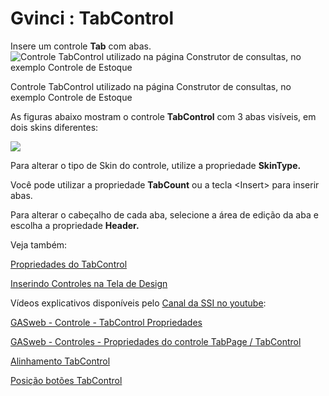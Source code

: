 # Gvinci : TabControl

Insere um controle **Tab** com abas.![Controle TabControl utilizado na p&#xE1;gina Construtor de consultas, no exemplo Controle de Estoque](http://www.gvinci.com.br/manual/tabcontrolgv5.zoom60.png)

Controle TabControl utilizado na página Construtor de consultas, no exemplo Controle de Estoque

As figuras abaixo mostram o controle **TabControl** com 3 abas visíveis, em dois skins diferentes:

![](http://www.gvinci.com.br/manual/tabs.png)

Para alterar o tipo de Skin do controle, utilize a propriedade **SkinType.**

Você pode utilizar a propriedade **TabCount** ou a tecla &lt;Insert&gt; para inserir abas.

Para alterar o cabeçalho de cada aba, selecione a área de edição da aba e escolha a propriedade **Header.**

Veja também:

[Propriedades do TabControl](http://www.gvinci.com.br/manual/propriedades_do_tabcontrol.htm)

[Inserindo Controles na Tela de Design](http://www.gvinci.com.br/manual/inserindo_controles_na_tela.htm)

Vídeos explicativos disponíveis pelo [Canal da SSI no youtube](https://www.youtube.com/user/SSITecnologia):

[GASweb - Controle - TabControl Propriedades](https://www.youtube.com/watch?v=fQygljz4_Fg)

[GASweb - Controles - Propriedades do controle TabPage / TabControl](https://www.youtube.com/watch?v=CNuD8khuTZQ)

[Alinhamento TabControl](https://www.youtube.com/watch?v=0s7OEQsGRPw)

[Posição botões TabControl](https://www.youtube.com/watch?v=6O76gi-k_8c)

